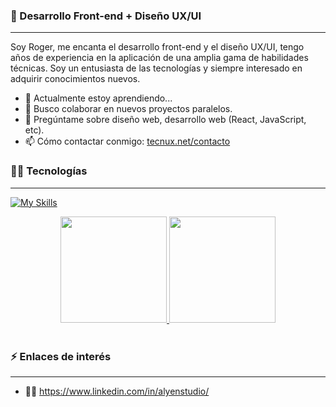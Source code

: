 ### 👋 Desarrollo Front-end + Diseño UX/UI
<hr>

Soy Roger, me encanta el desarrollo front-end y el diseño UX/UI, tengo años de experiencia en la aplicación de una amplia gama de habilidades técnicas. Soy un entusiasta de las tecnologías y siempre interesado en adquirir conocimientos nuevos.

- 🌱 Actualmente estoy aprendiendo...
- 👯 Busco colaborar en nuevos proyectos paralelos.
- 💬 Pregúntame sobre diseño web, desarrollo web (React, JavaScript, etc).
- 📫 Cómo contactar conmigo: [tecnux.net/contacto](https://tecnux.net/contacto)

### 👨‍🎓 Tecnologías
<hr>

<div>
  
  [![My Skills](https://skillicons.dev/icons?i=html,css,js,ts,react,redux,nextjs,materialui,nodejs,git,sass,php,wordpress,vscode,figma,ps,ai,pr,ae)](https://skillicons.dev)
  
</div>

<div align="center">
  <a href="https://github.com/rogerDesignDev">
    <img height="170px" src="https://github-readme-stats.vercel.app/api?username=rogerDesignDev&show_icons=true&theme=tokyonight"/> 
    <img height="170px" src="https://github-readme-stats.vercel.app/api/top-langs/?username=rogerDesignDev&layout=compact&theme=tokyonight"/>
  </a>
</div>

</br>

### ⚡ Enlaces de interés
<hr>

- 👨‍💼 https://www.linkedin.com/in/alyenstudio/

<br>
